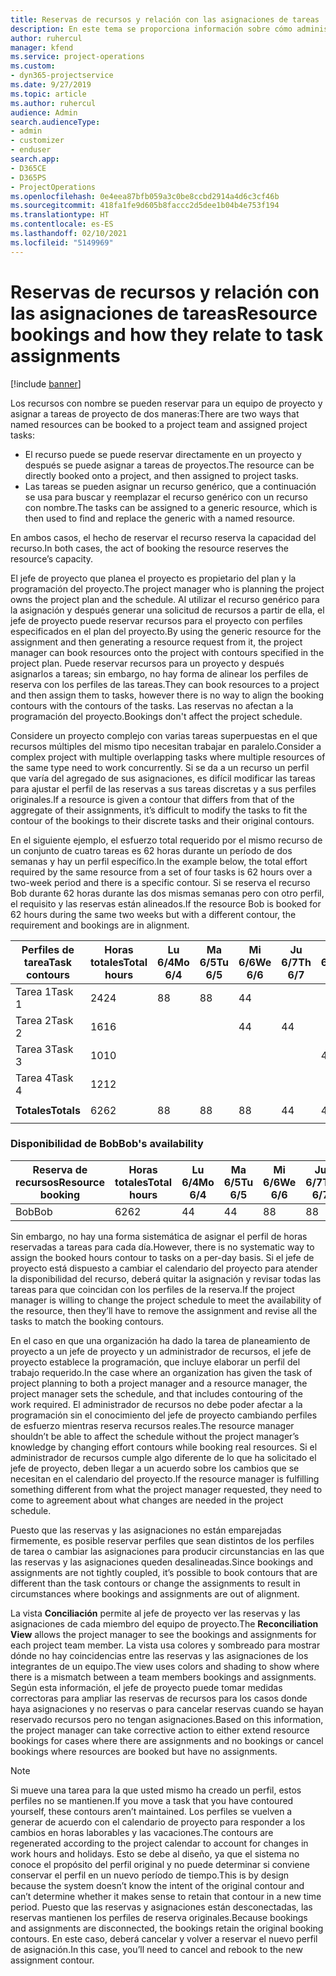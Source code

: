 ```yaml
---
title: Reservas de recursos y relación con las asignaciones de tareas
description: En este tema se proporciona información sobre cómo administrar los recursos con nombre, las reservas de recursos y las asignaciones de tareas, así como su relación entre sí.
author: ruhercul
manager: kfend
ms.service: project-operations
ms.custom:
- dyn365-projectservice
ms.date: 9/27/2019
ms.topic: article
ms.author: ruhercul
audience: Admin
search.audienceType:
- admin
- customizer
- enduser
search.app:
- D365CE
- D365PS
- ProjectOperations
ms.openlocfilehash: 0e4eea87bfb059a3c0be8ccbd2914a4d6c3cf46b
ms.sourcegitcommit: 418fa1fe9d605b8faccc2d5dee1b04b4e753f194
ms.translationtype: HT
ms.contentlocale: es-ES
ms.lasthandoff: 02/10/2021
ms.locfileid: "5149969"
---
```

# <a name="resource-bookings-and-how-they-relate-to-task-assignments"></a><span data-ttu-id="3588a-103">Reservas de recursos y relación con las asignaciones de tareas</span><span class="sxs-lookup"><span data-stu-id="3588a-103">Resource bookings and how they relate to task assignments</span></span>

[!include [banner](../includes/psa-now-project-operations.md)]

<span data-ttu-id="3588a-104">Los recursos con nombre se pueden reservar para un equipo de proyecto y asignar a tareas de proyecto de dos maneras:</span><span class="sxs-lookup"><span data-stu-id="3588a-104">There are two ways that named resources can be booked to a project team and assigned project tasks:</span></span>

- <span data-ttu-id="3588a-105">El recurso puede se puede reservar directamente en un proyecto y después se puede asignar a tareas de proyectos.</span><span class="sxs-lookup"><span data-stu-id="3588a-105">The resource can be directly booked onto a project, and then assigned to project tasks.</span></span>
- <span data-ttu-id="3588a-106">Las tareas se pueden asignar un recurso genérico, que a continuación se usa para buscar y reemplazar el recurso genérico con un recurso con nombre.</span><span class="sxs-lookup"><span data-stu-id="3588a-106">The tasks can be assigned to a generic resource, which is then used to find and replace the generic with a named resource.</span></span> 

<span data-ttu-id="3588a-107">En ambos casos, el hecho de reservar el recurso reserva la capacidad del recurso.</span><span class="sxs-lookup"><span data-stu-id="3588a-107">In both cases, the act of booking the resource reserves the resource’s capacity.</span></span>

<span data-ttu-id="3588a-108">El jefe de proyecto que planea el proyecto es propietario del plan y la programación del proyecto.</span><span class="sxs-lookup"><span data-stu-id="3588a-108">The project manager who is planning the project owns the project plan and the schedule.</span></span> <span data-ttu-id="3588a-109">Al utilizar el recurso genérico para la asignación y después generar una solicitud de recursos a partir de ella, el jefe de proyecto puede reservar recursos para el proyecto con perfiles especificados en el plan del proyecto.</span><span class="sxs-lookup"><span data-stu-id="3588a-109">By using the generic resource for the assignment and then generating a resource request from it, the project manager can book resources onto the project with contours specified in the project plan.</span></span> <span data-ttu-id="3588a-110">Puede reservar recursos para un proyecto y después asignarlos a tareas; sin embargo, no hay forma de alinear los perfiles de reserva con los perfiles de las tareas.</span><span class="sxs-lookup"><span data-stu-id="3588a-110">They can book resources to a project and then assign them to tasks, however there is no way to align the booking contours with the contours of the tasks.</span></span> <span data-ttu-id="3588a-111">Las reservas no afectan a la programación del proyecto.</span><span class="sxs-lookup"><span data-stu-id="3588a-111">Bookings don't affect the project schedule.</span></span>

<span data-ttu-id="3588a-112">Considere un proyecto complejo con varias tareas superpuestas en el que recursos múltiples del mismo tipo necesitan trabajar en paralelo.</span><span class="sxs-lookup"><span data-stu-id="3588a-112">Consider a complex project with multiple overlapping tasks where multiple resources of the same type need to work concurrently.</span></span> <span data-ttu-id="3588a-113">Si se da a un recurso un perfil que varía del agregado de sus asignaciones, es difícil modificar las tareas para ajustar el perfil de las reservas a sus tareas discretas y a sus perfiles originales.</span><span class="sxs-lookup"><span data-stu-id="3588a-113">If a resource is given a contour that differs from that of the aggregate of their assignments, it’s difficult to modify the tasks to fit the contour of the bookings to their discrete tasks and their original contours.</span></span>

<span data-ttu-id="3588a-114">En el siguiente ejemplo, el esfuerzo total requerido por el mismo recurso de un conjunto de cuatro tareas es 62 horas durante un período de dos semanas y hay un perfil específico.</span><span class="sxs-lookup"><span data-stu-id="3588a-114">In the example below, the total effort required by the same resource from a set of four tasks is 62 hours over a two-week period and there is a specific contour.</span></span> <span data-ttu-id="3588a-115">Si se reserva el recurso Bob durante 62 horas durante las dos mismas semanas pero con otro perfil, el requisito y las reservas están alineados.</span><span class="sxs-lookup"><span data-stu-id="3588a-115">If the resource Bob is booked for 62 hours during the same two weeks but with a different contour, the requirement and bookings are in alignment.</span></span>

| <span data-ttu-id="3588a-116">**Perfiles de tarea**</span><span class="sxs-lookup"><span data-stu-id="3588a-116">**Task contours**</span></span>    | <span data-ttu-id="3588a-117">**Horas totales**</span><span class="sxs-lookup"><span data-stu-id="3588a-117">**Total hours**</span></span> | <span data-ttu-id="3588a-118">Lu 6/4</span><span class="sxs-lookup"><span data-stu-id="3588a-118">Mo 6/4</span></span> | <span data-ttu-id="3588a-119">Ma 6/5</span><span class="sxs-lookup"><span data-stu-id="3588a-119">Tu 6/5</span></span> | <span data-ttu-id="3588a-120">Mi 6/6</span><span class="sxs-lookup"><span data-stu-id="3588a-120">We 6/6</span></span> | <span data-ttu-id="3588a-121">Ju 6/7</span><span class="sxs-lookup"><span data-stu-id="3588a-121">Th 6/7</span></span> | <span data-ttu-id="3588a-122">Vi 6/8</span><span class="sxs-lookup"><span data-stu-id="3588a-122">Fr 6/8</span></span> | <span data-ttu-id="3588a-123">Sá 6/9</span><span class="sxs-lookup"><span data-stu-id="3588a-123">Sa 6/9</span></span> | <span data-ttu-id="3588a-124">Do 6/10</span><span class="sxs-lookup"><span data-stu-id="3588a-124">Su 6/10</span></span> | <span data-ttu-id="3588a-125">Lu 6/11</span><span class="sxs-lookup"><span data-stu-id="3588a-125">Mo 6/11</span></span> | <span data-ttu-id="3588a-126">Ma 6/12</span><span class="sxs-lookup"><span data-stu-id="3588a-126">Tu 6/12</span></span> | <span data-ttu-id="3588a-127">Mi 6/13</span><span class="sxs-lookup"><span data-stu-id="3588a-127">We 6/13</span></span> | <span data-ttu-id="3588a-128">Ju 6/14</span><span class="sxs-lookup"><span data-stu-id="3588a-128">Th 6/14</span></span> | <span data-ttu-id="3588a-129">Vi 6/15</span><span class="sxs-lookup"><span data-stu-id="3588a-129">Fr 6/15</span></span> |
|----------------------|-----------------|--------|--------|--------|--------|--------|--------|---------|---------|---------|---------|---------|---------|
| <span data-ttu-id="3588a-130">Tarea 1</span><span class="sxs-lookup"><span data-stu-id="3588a-130">Task 1</span></span>               | <span data-ttu-id="3588a-131">24</span><span class="sxs-lookup"><span data-stu-id="3588a-131">24</span></span>              | <span data-ttu-id="3588a-132">8</span><span class="sxs-lookup"><span data-stu-id="3588a-132">8</span></span>      | <span data-ttu-id="3588a-133">8</span><span class="sxs-lookup"><span data-stu-id="3588a-133">8</span></span>      | <span data-ttu-id="3588a-134">4</span><span class="sxs-lookup"><span data-stu-id="3588a-134">4</span></span>      |        |        |        |         |         |         | <span data-ttu-id="3588a-135">4</span><span class="sxs-lookup"><span data-stu-id="3588a-135">4</span></span>       |         |         |
| <span data-ttu-id="3588a-136">Tarea 2</span><span class="sxs-lookup"><span data-stu-id="3588a-136">Task 2</span></span>               | <span data-ttu-id="3588a-137">16</span><span class="sxs-lookup"><span data-stu-id="3588a-137">16</span></span>              |        |        | <span data-ttu-id="3588a-138">4</span><span class="sxs-lookup"><span data-stu-id="3588a-138">4</span></span>      | <span data-ttu-id="3588a-139">4</span><span class="sxs-lookup"><span data-stu-id="3588a-139">4</span></span>      |        |        |         | <span data-ttu-id="3588a-140">8</span><span class="sxs-lookup"><span data-stu-id="3588a-140">8</span></span>       |         |         |         |         |
| <span data-ttu-id="3588a-141">Tarea 3</span><span class="sxs-lookup"><span data-stu-id="3588a-141">Task 3</span></span>               | <span data-ttu-id="3588a-142">10</span><span class="sxs-lookup"><span data-stu-id="3588a-142">10</span></span>              |        |        |        |        | <span data-ttu-id="3588a-143">4</span><span class="sxs-lookup"><span data-stu-id="3588a-143">4</span></span>      |        |         |         | <span data-ttu-id="3588a-144">4</span><span class="sxs-lookup"><span data-stu-id="3588a-144">4</span></span>       |         | <span data-ttu-id="3588a-145">2</span><span class="sxs-lookup"><span data-stu-id="3588a-145">2</span></span>       |         |
| <span data-ttu-id="3588a-146">Tarea 4</span><span class="sxs-lookup"><span data-stu-id="3588a-146">Task 4</span></span>               | <span data-ttu-id="3588a-147">12</span><span class="sxs-lookup"><span data-stu-id="3588a-147">12</span></span>              |        |        |        |        |        |        |         |         |         | <span data-ttu-id="3588a-148">4</span><span class="sxs-lookup"><span data-stu-id="3588a-148">4</span></span>       |         | <span data-ttu-id="3588a-149">8</span><span class="sxs-lookup"><span data-stu-id="3588a-149">8</span></span>       |
|                      |                 |        |        |        |        |        |        |         |         |         |         |         |         |
| <span data-ttu-id="3588a-150">**Totales**</span><span class="sxs-lookup"><span data-stu-id="3588a-150">**Totals**</span></span>           | <span data-ttu-id="3588a-151">62</span><span class="sxs-lookup"><span data-stu-id="3588a-151">62</span></span>              | <span data-ttu-id="3588a-152">8</span><span class="sxs-lookup"><span data-stu-id="3588a-152">8</span></span>      | <span data-ttu-id="3588a-153">8</span><span class="sxs-lookup"><span data-stu-id="3588a-153">8</span></span>      | <span data-ttu-id="3588a-154">8</span><span class="sxs-lookup"><span data-stu-id="3588a-154">8</span></span>      | <span data-ttu-id="3588a-155">4</span><span class="sxs-lookup"><span data-stu-id="3588a-155">4</span></span>      | <span data-ttu-id="3588a-156">4</span><span class="sxs-lookup"><span data-stu-id="3588a-156">4</span></span>      |        |         | <span data-ttu-id="3588a-157">8</span><span class="sxs-lookup"><span data-stu-id="3588a-157">8</span></span>       | <span data-ttu-id="3588a-158">4</span><span class="sxs-lookup"><span data-stu-id="3588a-158">4</span></span>       | <span data-ttu-id="3588a-159">8</span><span class="sxs-lookup"><span data-stu-id="3588a-159">8</span></span>       | <span data-ttu-id="3588a-160">2</span><span class="sxs-lookup"><span data-stu-id="3588a-160">2</span></span>       | <span data-ttu-id="3588a-161">8</span><span class="sxs-lookup"><span data-stu-id="3588a-161">8</span></span>       |
|                      |                 |        |        |        |        |        |        |         |         |         |         |

### <a name="bobs-availability"></a><span data-ttu-id="3588a-162">Disponibilidad de Bob</span><span class="sxs-lookup"><span data-stu-id="3588a-162">Bob's availability</span></span>
| <span data-ttu-id="3588a-163">**Reserva de recursos**</span><span class="sxs-lookup"><span data-stu-id="3588a-163">**Resource   booking**</span></span> | <span data-ttu-id="3588a-164">**Horas totales**</span><span class="sxs-lookup"><span data-stu-id="3588a-164">**Total hours**</span></span> | <span data-ttu-id="3588a-165">Lu 6/4</span><span class="sxs-lookup"><span data-stu-id="3588a-165">Mo 6/4</span></span> | <span data-ttu-id="3588a-166">Ma 6/5</span><span class="sxs-lookup"><span data-stu-id="3588a-166">Tu 6/5</span></span> | <span data-ttu-id="3588a-167">Mi 6/6</span><span class="sxs-lookup"><span data-stu-id="3588a-167">We 6/6</span></span> | <span data-ttu-id="3588a-168">Ju 6/7</span><span class="sxs-lookup"><span data-stu-id="3588a-168">Th 6/7</span></span> | <span data-ttu-id="3588a-169">Vi 6/8</span><span class="sxs-lookup"><span data-stu-id="3588a-169">Fr 6/8</span></span> | <span data-ttu-id="3588a-170">Sá 6/9</span><span class="sxs-lookup"><span data-stu-id="3588a-170">Sa 6/9</span></span> | <span data-ttu-id="3588a-171">Do 6/10</span><span class="sxs-lookup"><span data-stu-id="3588a-171">Su 6/10</span></span> | <span data-ttu-id="3588a-172">Lu 6/11</span><span class="sxs-lookup"><span data-stu-id="3588a-172">Mo 6/11</span></span> | <span data-ttu-id="3588a-173">Ma 6/12</span><span class="sxs-lookup"><span data-stu-id="3588a-173">Tu 6/12</span></span> | <span data-ttu-id="3588a-174">Mi 6/13</span><span class="sxs-lookup"><span data-stu-id="3588a-174">We 6/13</span></span> | <span data-ttu-id="3588a-175">Ju 6/14</span><span class="sxs-lookup"><span data-stu-id="3588a-175">Th 6/14</span></span> | <span data-ttu-id="3588a-176">Vi 6/15</span><span class="sxs-lookup"><span data-stu-id="3588a-176">Fr 6/15</span></span> |
|------------------------|-----------------|--------|--------|--------|--------|--------|--------|---------|---------|---------|---------|---------|---------|
| <span data-ttu-id="3588a-177">Bob</span><span class="sxs-lookup"><span data-stu-id="3588a-177">Bob</span></span>                    | <span data-ttu-id="3588a-178">62</span><span class="sxs-lookup"><span data-stu-id="3588a-178">62</span></span>              | <span data-ttu-id="3588a-179">4</span><span class="sxs-lookup"><span data-stu-id="3588a-179">4</span></span>      | <span data-ttu-id="3588a-180">4</span><span class="sxs-lookup"><span data-stu-id="3588a-180">4</span></span>      | <span data-ttu-id="3588a-181">8</span><span class="sxs-lookup"><span data-stu-id="3588a-181">8</span></span>      | <span data-ttu-id="3588a-182">8</span><span class="sxs-lookup"><span data-stu-id="3588a-182">8</span></span>      | <span data-ttu-id="3588a-183">8</span><span class="sxs-lookup"><span data-stu-id="3588a-183">8</span></span>      |        |         | <span data-ttu-id="3588a-184">4</span><span class="sxs-lookup"><span data-stu-id="3588a-184">4</span></span>       | <span data-ttu-id="3588a-185">4</span><span class="sxs-lookup"><span data-stu-id="3588a-185">4</span></span>       | <span data-ttu-id="3588a-186">8</span><span class="sxs-lookup"><span data-stu-id="3588a-186">8</span></span>       | <span data-ttu-id="3588a-187">8</span><span class="sxs-lookup"><span data-stu-id="3588a-187">8</span></span>       | <span data-ttu-id="3588a-188">6</span><span class="sxs-lookup"><span data-stu-id="3588a-188">6</span></span>       |

<span data-ttu-id="3588a-189">Sin embargo, no hay una forma sistemática de asignar el perfil de horas reservadas a tareas para cada día.</span><span class="sxs-lookup"><span data-stu-id="3588a-189">However, there is no systematic way to assign the booked hours contour to tasks on a per-day basis.</span></span> <span data-ttu-id="3588a-190">Si el jefe de proyecto está dispuesto a cambiar el calendario del proyecto para atender la disponibilidad del recurso, deberá quitar la asignación y revisar todas las tareas para que coincidan con los perfiles de la reserva.</span><span class="sxs-lookup"><span data-stu-id="3588a-190">If the project manager is willing to change the project schedule to meet the availability of the resource, then they’ll have to remove the assignment and revise all the tasks to match the booking contours.</span></span>

<span data-ttu-id="3588a-191">En el caso en que una organización ha dado la tarea de planeamiento de proyecto a un jefe de proyecto y un administrador de recursos, el jefe de proyecto establece la programación, que incluye elaborar un perfil del trabajo requerido.</span><span class="sxs-lookup"><span data-stu-id="3588a-191">In the case where an organization has given the task of project planning to both a project manager and a resource manager, the project manager sets the schedule, and that includes contouring of the work required.</span></span> <span data-ttu-id="3588a-192">El administrador de recursos no debe poder afectar a la programación sin el conocimiento del jefe de proyecto cambiando perfiles de esfuerzo mientras reserva recursos reales.</span><span class="sxs-lookup"><span data-stu-id="3588a-192">The resource manager shouldn’t be able to affect the schedule without the project manager’s knowledge by changing effort contours while booking real resources.</span></span> <span data-ttu-id="3588a-193">Si el administrador de recursos cumple algo diferente de lo que ha solicitado el jefe de proyecto, deben llegar a un acuerdo sobre los cambios que se necesitan en el calendario del proyecto.</span><span class="sxs-lookup"><span data-stu-id="3588a-193">If the resource manager is fulfilling something different from what the project manager requested, they need to come to agreement about what changes are needed in the project schedule.</span></span>

<span data-ttu-id="3588a-194">Puesto que las reservas y las asignaciones no están emparejadas firmemente, es posible reservar perfiles que sean distintos de los perfiles de tarea o cambiar las asignaciones para producir circunstancias en las que las reservas y las asignaciones queden desalineadas.</span><span class="sxs-lookup"><span data-stu-id="3588a-194">Since bookings and assignments are not tightly coupled, it’s possible to book contours that are different than the task contours or change the assignments to result in circumstances where bookings and assignments are out of alignment.</span></span>

<span data-ttu-id="3588a-195">La vista **Conciliación** permite al jefe de proyecto ver las reservas y las asignaciones de cada miembro del equipo de proyecto.</span><span class="sxs-lookup"><span data-stu-id="3588a-195">The **Reconciliation View** allows the project manager to see the bookings and assignments for each project team member.</span></span> <span data-ttu-id="3588a-196">La vista usa colores y sombreado para mostrar dónde no hay coincidencias entre las reservas y las asignaciones de los integrantes de un equipo.</span><span class="sxs-lookup"><span data-stu-id="3588a-196">The view uses colors and shading to show where there is a mismatch between a team members bookings and assignments.</span></span> <span data-ttu-id="3588a-197">Según esta información, el jefe de proyecto puede tomar medidas correctoras para ampliar las reservas de recursos para los casos donde haya asignaciones y no reservas o para cancelar reservas cuando se hayan reservado recursos pero no tengan asignaciones.</span><span class="sxs-lookup"><span data-stu-id="3588a-197">Based on this information, the project manager can take corrective action to either extend resource bookings for cases where there are assignments and no bookings or cancel bookings where resources are booked but have no assignments.</span></span>

> [!NOTE]
> <span data-ttu-id="3588a-198">Si mueve una tarea para la que usted mismo ha creado un perfil, estos perfiles no se mantienen.</span><span class="sxs-lookup"><span data-stu-id="3588a-198">If you move a task that you have contoured yourself, these contours aren’t maintained.</span></span> <span data-ttu-id="3588a-199">Los perfiles se vuelven a generar de acuerdo con el calendario de proyecto para responder a los cambios en horas laborables y las vacaciones.</span><span class="sxs-lookup"><span data-stu-id="3588a-199">The contours are regenerated according to the project calendar to account for changes in work hours and holidays.</span></span> <span data-ttu-id="3588a-200">Esto se debe al diseño, ya que el sistema no conoce el propósito del perfil original y no puede determinar si conviene conservar el perfil en un nuevo período de tiempo.</span><span class="sxs-lookup"><span data-stu-id="3588a-200">This is by design because the system doesn’t know the intent of the original contour and can’t determine whether it makes sense to retain that contour in a new time period.</span></span> <span data-ttu-id="3588a-201">Puesto que las reservas y asignaciones están desconectadas, las reservas mantienen los perfiles de reserva originales.</span><span class="sxs-lookup"><span data-stu-id="3588a-201">Because bookings and assignments are disconnected, the bookings retain the original booking contours.</span></span> <span data-ttu-id="3588a-202">En este caso, deberá cancelar y volver a reservar el nuevo perfil de asignación.</span><span class="sxs-lookup"><span data-stu-id="3588a-202">In this case, you’ll need to cancel and rebook to the new assignment contour.</span></span>

